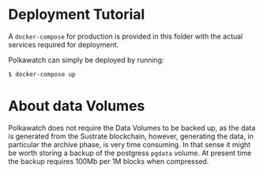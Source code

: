# Deployment Tutorial

A ```docker-compose``` for production is provided in this folder with the actual services required for deployment.

Polkawatch can simply be deployed by running:

```bash
$ docker-compose up 
```

# About data Volumes

Polkawatch does not require the Data Volumes to be backed up, as the data is generated from the Sustrate blockchain,
however, generating the data, in particular the archive phase, is very time consuming. In that sense it might be worth
storing a backup of the postgress ``pgdata`` volume. At present time the backup requires 100Mb per 1M blocks when 
compressed.
